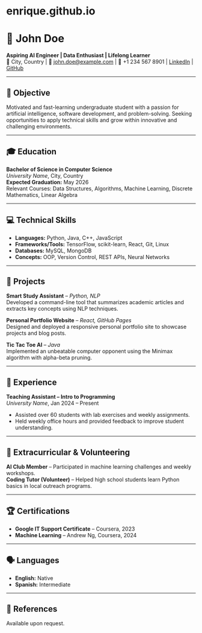 # enrique.github.io
# 📄 John Doe
**Aspiring AI Engineer | Data Enthusiast | Lifelong Learner**  
📍 City, Country | 📧 john.doe@example.com | 📱 +1 234 567 8901 | [LinkedIn](https://linkedin.com/in/johndoe) | [GitHub](https://github.com/johndoe)

---

## 🎯 Objective
Motivated and fast-learning undergraduate student with a passion for artificial intelligence, software development, and problem-solving. Seeking opportunities to apply technical skills and grow within innovative and challenging environments.

---

## 🎓 Education

**Bachelor of Science in Computer Science**  
_University Name_, City, Country  
**Expected Graduation:** May 2026  
Relevant Courses: Data Structures, Algorithms, Machine Learning, Discrete Mathematics, Linear Algebra

---

## 💻 Technical Skills

- **Languages:** Python, Java, C++, JavaScript  
- **Frameworks/Tools:** TensorFlow, scikit-learn, React, Git, Linux  
- **Databases:** MySQL, MongoDB  
- **Concepts:** OOP, Version Control, REST APIs, Neural Networks  

---

## 🧠 Projects

**Smart Study Assistant** – _Python, NLP_  
Developed a command-line tool that summarizes academic articles and extracts key concepts using NLP techniques.  

**Personal Portfolio Website** – _React, GitHub Pages_  
Designed and deployed a responsive personal portfolio site to showcase projects and blog posts.

**Tic Tac Toe AI** – _Java_  
Implemented an unbeatable computer opponent using the Minimax algorithm with alpha-beta pruning.

---

## 👥 Experience

**Teaching Assistant – Intro to Programming**  
_University Name_, Jan 2024 – Present  
- Assisted over 60 students with lab exercises and weekly assignments.  
- Held weekly office hours and provided feedback to improve student understanding.

---

## 🌱 Extracurricular & Volunteering

**AI Club Member** – Participated in machine learning challenges and weekly workshops.  
**Coding Tutor (Volunteer)** – Helped high school students learn Python basics in local outreach programs.

---

## 🏆 Certifications

- **Google IT Support Certificate** – Coursera, 2023  
- **Machine Learning** – Andrew Ng, Coursera, 2024  

---

## 🗣 Languages

- **English:** Native  
- **Spanish:** Intermediate  

---

## 🔗 References

Available upon request.
